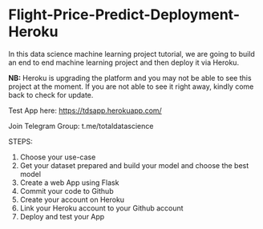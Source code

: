 # Flight-Price-Predict-Deployment-Heroku

In this data science machine learning project tutorial, we are going to build an end to end machine learning project and then deploy it via Heroku.

**NB:** Heroku is upgrading the platform and you may not be able to see this project at the moment. If you are not able to see it right away, kindly come back to check for update.

Test App here: https://tdsapp.herokuapp.com/

Join Telegram Group: t.me/totaldatascience

STEPS:

1. Choose your use-case
2. Get your dataset prepared and build your model and choose the best model
3. Create a web App using Flask
4. Commit your code to Github
5. Create your account on Heroku
6. Link your Heroku account to your Github account
7. Deploy and test your App

